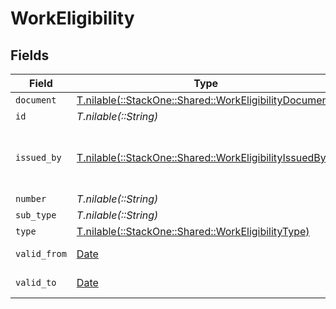 # WorkEligibility


## Fields

| Field                                                                                                    | Type                                                                                                     | Required                                                                                                 | Description                                                                                              | Example                                                                                                  |
| -------------------------------------------------------------------------------------------------------- | -------------------------------------------------------------------------------------------------------- | -------------------------------------------------------------------------------------------------------- | -------------------------------------------------------------------------------------------------------- | -------------------------------------------------------------------------------------------------------- |
| `document`                                                                                               | [T.nilable(::StackOne::Shared::WorkEligibilityDocument)](../../models/shared/workeligibilitydocument.md) | :heavy_minus_sign:                                                                                       | N/A                                                                                                      |                                                                                                          |
| `id`                                                                                                     | *T.nilable(::String)*                                                                                    | :heavy_minus_sign:                                                                                       | ID of Visa                                                                                               | 300000279975690                                                                                          |
| `issued_by`                                                                                              | [T.nilable(::StackOne::Shared::WorkEligibilityIssuedBy)](../../models/shared/workeligibilityissuedby.md) | :heavy_minus_sign:                                                                                       | The country code of the issued by authority                                                              |                                                                                                          |
| `number`                                                                                                 | *T.nilable(::String)*                                                                                    | :heavy_minus_sign:                                                                                       | N/A                                                                                                      | 1234567890                                                                                               |
| `sub_type`                                                                                               | *T.nilable(::String)*                                                                                    | :heavy_minus_sign:                                                                                       | N/A                                                                                                      | H1B                                                                                                      |
| `type`                                                                                                   | [T.nilable(::StackOne::Shared::WorkEligibilityType)](../../models/shared/workeligibilitytype.md)         | :heavy_minus_sign:                                                                                       | N/A                                                                                                      | visa                                                                                                     |
| `valid_from`                                                                                             | [Date](https://ruby-doc.org/stdlib-2.6.1/libdoc/date/rdoc/Date.html)                                     | :heavy_minus_sign:                                                                                       | N/A                                                                                                      | 2021-01-01T00:00.000Z                                                                                    |
| `valid_to`                                                                                               | [Date](https://ruby-doc.org/stdlib-2.6.1/libdoc/date/rdoc/Date.html)                                     | :heavy_minus_sign:                                                                                       | N/A                                                                                                      | 2021-01-01T00:00.000Z                                                                                    |